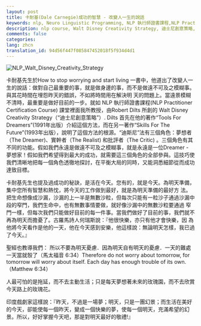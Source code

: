 ```yaml
---
layout: post
title: 卡耐基(Dale Carnegie)成功的智慧 - 改變人一生的說話
keywords: nlp, Neuro Linguistic Programming, NLP 執行師證書課程,NLP Practitioner Certification Course, Walt Disney Creativity Strategy, 迪士尼創意策略, Dilts,夢想者,Dreamer,實幹者,Realist,批評者,Critic
description: nlp course, Walt Disney Creativity Strategy, 迪士尼創意策略, Dilts,夢想者,Dreamer,實幹者,Realist,批評者,Critic
comments: false
categories:
lang: zhcn
translation_id: 94d56f447f085847452018f5f934d4d1
---
```


![NLP_Walt_Disney_Creativity_Strategy](/assets/images/le/NLP_Walt_Disney_Creativity_Strategy.jpeg "NLP_Walt_Disney_Creativity_Strategy")

卡耐基先生於How to stop worrying and start living 一書中，他道出了改變人一生的說話：做對自己最重要的事，就是做身邊的事，而不是做遠不可及之模糊事。與其花時間在埋怨昨天的錯誤，不如將時間用在解決明 天的問題上。當遠景模糊不清時，最重要是做好目前的一步。就如 NLP 執行師證書課程(NLP Practitioner Certification Course) 課堂裡面我所教授，由Robert Dilts 所創的 Walt Disney Creativity Strategy（“迪士尼創意策略”）. Dilts 首先在他的著作“Tools For Dreamers”(1991年出版）介紹這個方法，而在另一著作“Skills For The Future”(1993年出版），說明了這個方法的根源。“迪斯尼”法有三個角色：夢想者（The Dreamer)、實幹者（The Realist) 和批評者（The Critic) 。三個角色有其不同的功能。假如我們永遠是做遠不可及之模糊事，就是永遠是一位Dreamer - 夢想家！假如我們希望得到最大的成功，就需要這三個角色的全部參與。這技巧使我們清晰地把每一個角色透徹地探討，在平衡大局的同時，又能洞悉細節從而成功 達致目標。

卡耐基先生也提及過成功的秘訣，是活在今天。您有的，就是今天。為明天準備，集中您所有智慧和熱忱，將今天的工作做到最好，就是為明天準備的最好方 法。把生命想像成沙漏，沙漏的上一半是無數沙粒，但每次只能有一粒沙子通過沙漏中段的窄門，我們生命中，也有無數事情要做，就好像沙漏中的無數沙粒要通過 窄門一樣，但每次我們只能做好目前的每一件事。當我們做好了目前的事，我們就不再為明天而擔憂了。古羅馬詩人何瑞斯說：『他很快樂，亦只有他才會快樂，因 為他將今天看作是他的一天，他在今天感到安樂，他這樣說：無論明天怎樣，我已過了今天。』

聖經也教導我們： 所以不要為明天憂慮．因為明天自有明天的憂慮．一天的難處一天當就彀了（馬太福音 6:34）Therefore do not worry about tomorrow, for tomorrow will worry about itself. Each day has enough trouble of its own. （Matthew 6:34）

人最可怕的是拖延，而不去主動生活；只是每天夢想著未來的玫瑰園，而不去欣賞今天路上的玫瑰花。

印度戲劇家這樣說：『昨天，不過是一場夢；明天，只是一團幻景；而生活在美好的今天，卻能使每一個昨天，變成一個快樂的夢，使每一個明天，充滿希望的幻景。所以，好好掌握今天吧，那是對明天最好的敬禮!』
